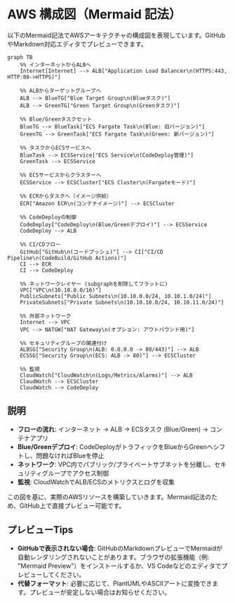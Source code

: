# AWS 構成図（Mermaid 記法）

以下のMermaid記法でAWSアーキテクチャの構成図を表現しています。GitHubやMarkdown対応エディタでプレビューできます。

```mermaid
graph TB
    %% インターネットからALBへ
    Internet[Internet] --> ALB["Application Load Balancer\n(HTTPS:443, HTTP:80->HTTPS)"]

    %% ALBからターゲットグループへ
    ALB --> BlueTG["Blue Target Group\n(Blueタスク)"]
    ALB --> GreenTG["Green Target Group\n(Greenタスク)"]

    %% Blue/Greenタスクセット
    BlueTG --> BlueTask["ECS Fargate Task\n(Blue: 旧バージョン)"]
    GreenTG --> GreenTask["ECS Fargate Task\n(Green: 新バージョン)"]

    %% タスクからECSサービスへ
    BlueTask --> ECSService["ECS Service\n(CodeDeploy管理)"]
    GreenTask --> ECSService

    %% ECSサービスからクラスターへ
    ECSService --> ECSCluster["ECS Cluster\n(Fargateモード)"]

    %% ECRからタスクへ（イメージ供給）
    ECR["Amazon ECR\n(コンテナイメージ)"] --> ECSCluster

    %% CodeDeployの制御
    CodeDeploy["CodeDeploy\n(Blue/Greenデプロイ)"] --> ECSService
    CodeDeploy --> ALB

    %% CI/CDフロー
    GitHub["GitHub\n(コードプッシュ)"] --> CI["CI/CD Pipeline\n(CodeBuild/GitHub Actions)"]
    CI --> ECR
    CI --> CodeDeploy

    %% ネットワークレイヤー (subgraphを削除してフラットに)
    VPC["VPC\n(10.10.0.0/16)"]
    PublicSubnets["Public Subnets\n(10.10.0.0/24, 10.10.1.0/24)"]
    PrivateSubnets["Private Subnets\n(10.10.10.0/24, 10.10.11.0/24)"]

    %% 外部ネットワーク
    Internet --> VPC
    VPC --> NATGW["NAT Gateway\n(オプション: アウトバウンド用)"]

    %% セキュリティグループの関連付け
    ALBSG["Security Group\n(ALB: 0.0.0.0 -> 80/443)"] --> ALB
    ECSSG["Security Group\n(ECS: ALB -> 80)"] --> ECSCluster

    %% 監視
    CloudWatch["CloudWatch\n(Logs/Metrics/Alarms)"] --> ALB
    CloudWatch --> ECSCluster
    CloudWatch --> CodeDeploy
```

## 説明
- **フローの流れ**: インターネット → ALB → ECSタスク (Blue/Green) → コンテナアプリ
- **Blue/Greenデプロイ**: CodeDeployがトラフィックをBlueからGreenへシフトし、問題なければBlueを停止
- **ネットワーク**: VPC内でパブリック/プライベートサブネットを分離し、セキュリティグループでアクセス制御
- **監視**: CloudWatchでALB/ECSのメトリクスとログを収集

この図を基に、実際のAWSリソースを構築していきます。Mermaid記法のため、GitHub上で直接プレビュー可能です。

## プレビューTips
- **GitHubで表示されない場合**: GitHubのMarkdownプレビューでMermaidが自動レンダリングされないことがあります。ブラウザの拡張機能（例: "Mermaid Preview"）をインストールするか、VS Codeなどのエディタでプレビューしてください。
- **代替フォーマット**: 必要に応じて、PlantUMLやASCIIアートに変換できます。プレビューが安定しない場合はお知らせください。
